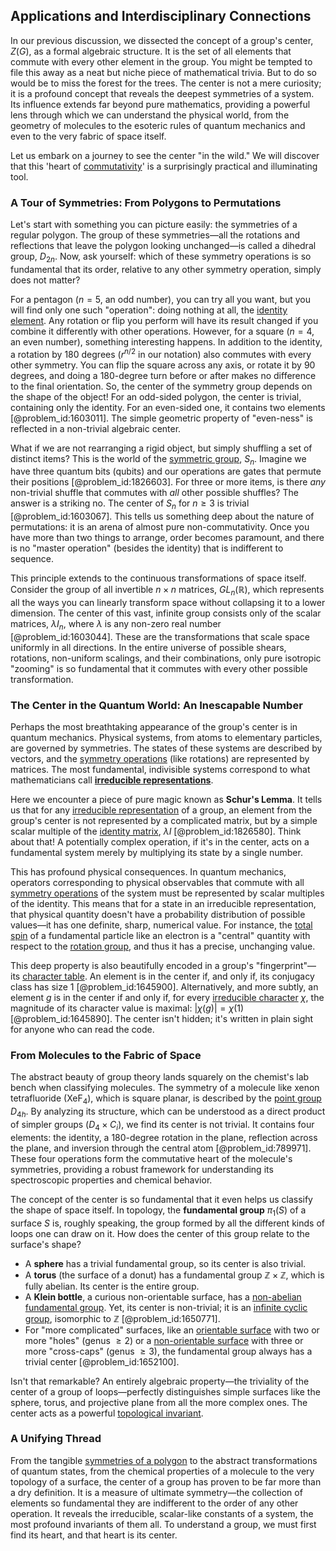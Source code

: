 ## Applications and Interdisciplinary Connections

In our previous discussion, we dissected the concept of a group's center, $Z(G)$, as a formal algebraic structure. It is the set of all elements that commute with every other element in the group. You might be tempted to file this away as a neat but niche piece of mathematical trivia. But to do so would be to miss the forest for the trees. The center is not a mere curiosity; it is a profound concept that reveals the deepest symmetries of a system. Its influence extends far beyond pure mathematics, providing a powerful lens through which we can understand the physical world, from the geometry of molecules to the esoteric rules of quantum mechanics and even to the very fabric of space itself.

Let us embark on a journey to see the center "in the wild." We will discover that this 'heart of [commutativity](@article_id:139746)' is a surprisingly practical and illuminating tool.

### A Tour of Symmetries: From Polygons to Permutations

Let's start with something you can picture easily: the symmetries of a regular polygon. The group of these symmetries—all the rotations and reflections that leave the polygon looking unchanged—is called a dihedral group, $D_{2n}$. Now, ask yourself: which of these symmetry operations is so fundamental that its order, relative to any other symmetry operation, simply does not matter?

For a pentagon ($n=5$, an odd number), you can try all you want, but you will find only one such "operation": doing nothing at all, the [identity element](@article_id:138827). Any rotation or flip you perform will have its result changed if you combine it differently with other operations. However, for a square ($n=4$, an even number), something interesting happens. In addition to the identity, a rotation by 180 degrees ($r^{n/2}$ in our notation) also commutes with every other symmetry. You can flip the square across any axis, or rotate it by 90 degrees, and doing a 180-degree turn before or after makes no difference to the final orientation. So, the center of the symmetry group depends on the shape of the object! For an odd-sided polygon, the center is trivial, containing only the identity. For an even-sided one, it contains two elements [@problem_id:1603011]. The simple geometric property of "even-ness" is reflected in a non-trivial algebraic center.

What if we are not rearranging a rigid object, but simply shuffling a set of distinct items? This is the world of the [symmetric group](@article_id:141761), $S_n$. Imagine we have three quantum bits (qubits) and our operations are gates that permute their positions [@problem_id:1826603]. For three or more items, is there *any* non-trivial shuffle that commutes with *all* other possible shuffles? The answer is a striking no. The center of $S_n$ for $n \ge 3$ is trivial [@problem_id:1603067]. This tells us something deep about the nature of permutations: it is an arena of almost pure non-commutativity. Once you have more than two things to arrange, order becomes paramount, and there is no "master operation" (besides the identity) that is indifferent to sequence.

This principle extends to the continuous transformations of space itself. Consider the group of all invertible $n \times n$ matrices, $GL_n(\mathbb{R})$, which represents all the ways you can linearly transform space without collapsing it to a lower dimension. The center of this vast, infinite group consists only of the scalar matrices, $\lambda I_n$, where $\lambda$ is any non-zero real number [@problem_id:1603044]. These are the transformations that scale space uniformly in all directions. In the entire universe of possible shears, rotations, non-uniform scalings, and their combinations, only pure isotropic "zooming" is so fundamental that it commutes with every other possible transformation.

### The Center in the Quantum World: An Inescapable Number

Perhaps the most breathtaking appearance of the group's center is in quantum mechanics. Physical systems, from atoms to elementary particles, are governed by symmetries. The states of these systems are described by vectors, and the [symmetry operations](@article_id:142904) (like rotations) are represented by matrices. The most fundamental, indivisible systems correspond to what mathematicians call **[irreducible representations](@article_id:137690)**.

Here we encounter a piece of pure magic known as **Schur's Lemma**. It tells us that for any [irreducible representation](@article_id:142239) of a group, an element from the group's center is not represented by a complicated matrix, but by a simple scalar multiple of the [identity matrix](@article_id:156230), $\lambda I$ [@problem_id:1826580]. Think about that! A potentially complex operation, if it's in the center, acts on a fundamental system merely by multiplying its state by a single number.

This has profound physical consequences. In quantum mechanics, operators corresponding to physical observables that commute with all [symmetry operations](@article_id:142904) of the system must be represented by scalar multiples of the identity. This means that for a state in an irreducible representation, that physical quantity doesn't have a probability distribution of possible values—it has one definite, sharp, numerical value. For instance, the [total spin](@article_id:152841) of a fundamental particle like an electron is a "central" quantity with respect to the [rotation group](@article_id:203918), and thus it has a precise, unchanging value.

This deep property is also beautifully encoded in a group's "fingerprint"—its [character table](@article_id:144693). An element is in the center if, and only if, its conjugacy class has size 1 [@problem_id:1645900]. Alternatively, and more subtly, an element $g$ is in the center if and only if, for every [irreducible character](@article_id:144803) $\chi$, the magnitude of its character value is maximal: $|\chi(g)| = \chi(1)$ [@problem_id:1645890]. The center isn't hidden; it's written in plain sight for anyone who can read the code.

### From Molecules to the Fabric of Space

The abstract beauty of group theory lands squarely on the chemist's lab bench when classifying molecules. The symmetry of a molecule like xenon tetrafluoride ($\text{XeF}_4$), which is square planar, is described by the [point group](@article_id:144508) $D_{4h}$. By analyzing its structure, which can be understood as a direct product of simpler groups ($D_4 \times C_i$), we find its center is not trivial. It contains four elements: the identity, a 180-degree rotation in the plane, reflection across the plane, and inversion through the central atom [@problem_id:789971]. These four operations form the commutative heart of the molecule's symmetries, providing a robust framework for understanding its spectroscopic properties and chemical behavior.

The concept of the center is so fundamental that it even helps us classify the shape of space itself. In topology, the **fundamental group** $\pi_1(S)$ of a surface $S$ is, roughly speaking, the group formed by all the different kinds of loops one can draw on it. How does the center of this group relate to the surface's shape?

-   A **sphere** has a trivial fundamental group, so its center is also trivial.
-   A **torus** (the surface of a donut) has a fundamental group $\mathbb{Z} \times \mathbb{Z}$, which is fully abelian. Its center is the entire group.
-   A **Klein bottle**, a curious non-orientable surface, has a [non-abelian fundamental group](@article_id:274191). Yet, its center is non-trivial; it is an [infinite cyclic group](@article_id:138666), isomorphic to $\mathbb{Z}$ [@problem_id:1650771].
-   For "more complicated" surfaces, like an [orientable surface](@article_id:273751) with two or more "holes" (genus $\ge 2$) or a [non-orientable surface](@article_id:153040) with three or more "cross-caps" (genus $\ge 3$), the fundamental group always has a trivial center [@problem_id:1652100].

Isn't that remarkable? An entirely algebraic property—the triviality of the center of a group of loops—perfectly distinguishes simple surfaces like the sphere, torus, and projective plane from all the more complex ones. The center acts as a powerful [topological invariant](@article_id:141534).

### A Unifying Thread

From the tangible [symmetries of a polygon](@article_id:144106) to the abstract transformations of quantum states, from the chemical properties of a molecule to the very topology of a surface, the center of a group has proven to be far more than a dry definition. It is a measure of ultimate symmetry—the collection of elements so fundamental they are indifferent to the order of any other operation. It reveals the irreducible, scalar-like constants of a system, the most profound invariants of them all. To understand a group, we must first find its heart, and that heart is its center.